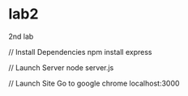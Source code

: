 lab2
====

2nd lab

// Install Dependencies
npm install express

// Launch Server
node server.js

// Launch Site
Go to google chrome
localhost:3000
